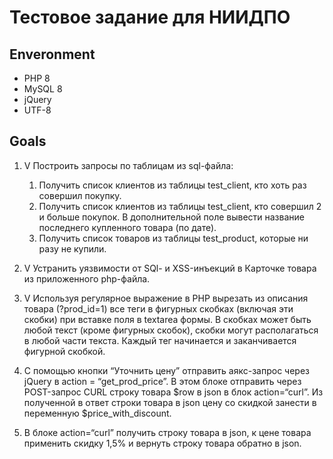 # Тестовое задание для НИИДПО

## Enveronment

- PHP 8
- MySQL 8
- jQuery
- UTF-8

## Goals

1. V Построить запросы по таблицам из sql-файла:
    1. Получить список клиентов из таблицы test_client, кто хоть раз совершил покупку.
    2. Получить список клиентов из таблицы test_client, кто совершил 2 и больше покупок. В дополнительной поле вывести название последнего купленного товара (по дате).
    3. Получить список товаров из таблицы test_product, которые ни разу не купили. 

2. V Устранить уязвимости от SQl- и XSS-инъекций в Карточке товара из приложенного php-файла.

3. V Используя регулярное выражение в PHP вырезать из описания товара (?prod_id=1) все теги в фигурных скобках (включая эти скобки) при вставке поля в textarea формы. В скобках может быть любой текст (кроме фигурных скобок), скобки могут располагаться в любой части текста. Каждый тег начинается и заканчивается фигурной скобкой.

4. С помощью кнопки “Уточнить цену” отправить аякс-запрос через jQuery в action = “get_prod_price”. В этом блоке отправить через POST-запрос CURL строку товара $row в json в блок action=“curl”. Из полученной в ответ строки товара в json цену со скидкой занести в переменную $price_with_discount.

5. В блоке action=“curl” получить строку товара в json, к цене товара применить скидку 1,5% и вернуть строку товара обратно в json. 
